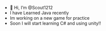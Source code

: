 - 👋 Hi, I’m @Scout1212
- I have Learned Java recently
- Im working on a new game for practice
- Soon I will start learning C# and using unity!!

<!---
Scout1212/Scout1212 is a ✨ special ✨ repository because its `README.md` (this file) appears on your GitHub profile.
You can click the Preview link to take a look at your changes.
--->
